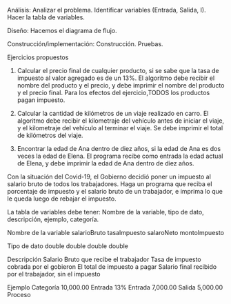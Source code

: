 Análisis:
Analizar el problema.
Identificar variables (Entrada, Salida, I).
Hacer la tabla de variables.

Diseño:
Hacemos el diagrama de flujo.

Construcción/implementación:
Construcción.
Pruebas.

Ejercicios propuestos

1. Calcular el precio final de cualquier producto, si se sabe que la tasa de impuesto al valor agregado es de un 13%. El algoritmo debe recibir el nombre del producto y el precio, y debe imprimir el nombre del producto y el precio final. Para los efectos del ejercicio,TODOS los productos pagan impuesto.

2. Calcular la cantidad de kilómetros de un viaje realizado en carro. El algoritmo debe recibir el kilometraje del vehículo antes de iniciar el viaje, y el kilometraje del vehículo al terminar el viaje. Se debe imprimir el total de kilómetros del viaje.

3. Encontrar la edad de Ana dentro de diez años, si la edad de Ana es dos veces la edad de Elena. El programa recibe como entrada la edad actual de Elena, y debe imprimir la edad de Ana dentro de diez años.

Con la situación del Covid-19, el Gobierno decidió poner un impuesto al salario bruto de
todos los trabajadores. Haga un programa que reciba el porcentaje de impuesto y el salario
bruto de un trabajador, e imprima lo que le queda luego de rebajar el impuesto.

La tabla de variables debe tener:
Nombre de la variable, tipo de dato, descripción, ejemplo, categoría.

Nombre de la variable
salarioBruto
tasalmpuesto
salaroNeto
montolmpuesto

Tipo de dato
double
double
double
double

Descripción
Salario Bruto que recibe el trabajador
Tasa de impuesto cobrada por el gobieron
El total de impuesto a pagar
Salario final recibido por el trabajador, sin el impuesto

Ejemplo Categoría
10,000.00 Entrada
13% Entrada
7,000.00 Salida
5,000.00 Proceso
